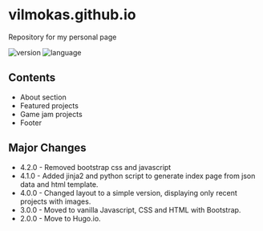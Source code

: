 # vilmokas.github.io

Repository for my personal page

![version](https://badgen.net/badge/version/4.2.0/blue) ![language](https://badgen.net/badge/language/English/cyan)

## Contents

- About section
- Featured projects
- Game jam projects
- Footer

## Major Changes

- 4.2.0 - Removed bootstrap css and javascript
- 4.1.0 - Added jinja2 and python script to generate index page from json data and html template.
- 4.0.0 - Changed layout to a simple version, displaying only recent projects with images.
- 3.0.0 - Moved to vanilla Javascript, CSS and HTML with Bootstrap.
- 2.0.0 - Move to Hugo.io.
